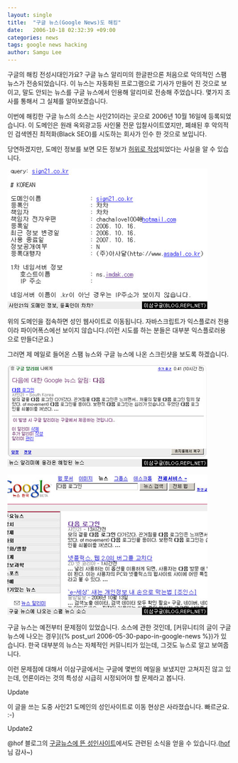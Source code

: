 ```yaml
---
layout: single
title:  "구글 뉴스(Google News)도 해킹"
date:   2006-10-18 02:32:39 +09:00
categories: news
tags: google news hacking
author: Samgu Lee
---
```

구글의 해킹 전성시대인가요? 구글 뉴스 알리미의 한글판으론 처음으로 악의적인 스팸 뉴스가 전송되었습니다. 이 뉴스는 자동화된 프로그램으로 기사가 만들어 진 것으로 보이고, 말도 안되는 뉴스를 구글 뉴스에서 인용해 알리미로 전송해 주었습니다. 몇가지 조사를 통해서 그 실체를 알아보겠습니다.

이번에 해킹한 구글 뉴스의 소스는 사인21이라는 곳으로 2006년 10월 16일에 등록되었습니다. 이 도메인은 원래 옥외광고등 사인물 전문 입찰사이트였지만, 폐쇄된 후 악의적인 검색엔진 최적화(Black SEO)를 시도하는 회사가 인수 한 것으로 보입니다.

당연하겠지만, 도메인 정보를 보면 모든 정보가 [허위로 작성](http://news.nic.com/cgi-bin/whois?domain=sign21.co.kr)되었다는 사실을 알 수 있습니다.

![사인 21 도메인 정보, 등록인이 차차?](/assets/google_news_bseo.jpg)

위의 도메인을 접속하면 성인 웹사이트로 이동됩니다. 자바스크립트가 익스플로러 전용이라 파이어폭스에선 보이지 않습니다.(이런 시도를 하는 분들은 대부분 익스플로러용으로 만들더군요.)

그러면 제 메일로 들어온 스팸 뉴스와 구글 뉴스에 나온 스크린샷을 보도록 하겠습니다.

![구글 뉴스 알리미 해킹](/assets/google_notification_hacked.jpg)

![구글 뉴스 해킹](/assets/google_news_hacked.jpg)

구글 뉴스는 예전부터 문제점이 있었습니다. 소스에 관한 것인데, [커뮤니티의 글이 구글 뉴스에 나오는 경우]({% post_url 2006-05-30-papo-in-google-news %})가 있습니다. 한국 대부분의 뉴스는 자체적인 커뮤니티가 있는데, 그것도 뉴스로 알고 보여줍니다.

이런 문제점에 대해서 이삼구글에서는 구글에 몇번의 메일을 보냈지만 고쳐지진 않고 있는데, 언론이라는 것의 특성상 시급히 시정되어야 할 문제라고 봅니다.

Update

이 글을 쓰는 도중 사인21 도메인의 성인사이트로 이동 현상은 사라졌습니다. 빠르군요. :-)

Update2

@hof 블로그의 [구글뉴스에 뜬 성인사이트](http://www.hof.pe.kr/wp/archives/1302)에서도 관련된 소식을 얻을 수 있습니다.([hof](http://hof.pe.kr/wp/)님 감사~)
